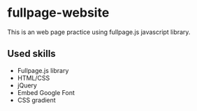 # fullpage-website

This is an web page practice using fullpage.js javascript library.

## Used skills

- Fullpage.js library
- HTML/CSS
- jQuery
- Embed Google Font
- CSS gradient
